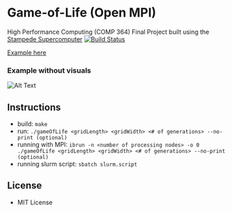 # Game-of-Life (Open MPI)
High Performance Computing (COMP 364) Final Project built using the [Stampede Supercomputer](https://www.tacc.utexas.edu/stampede/)
[![Build Status](https://travis-ci.org/chernandez7/Game-of-Life.svg?branch=master)](https://travis-ci.org/chernandez7/Game-of-Life)

[Example here](http://i.imgur.com/wfy4iMT.gif)
### Example without visuals ###
![Alt Text](http://i.imgur.com/EABazxM.gif)

## Instructions ##
 - build:
    `make`
 - run:
    `./gameOfLife <gridLength> <gridWidth> <# of generations> --no-print (optional)`
- running with MPI:
    `ibrun -n <number of processing nodes> -o 0 ./gameOfLife <gridLength> <gridWidth> <# of generations> --no-print (optional)`
- running slurm script:
    `sbatch slurm.script`

## License ##
 - MIT License
